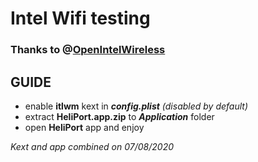 # Intel Wifi testing
### Thanks to @[OpenIntelWireless](https://github.com/OpenIntelWireless)

## GUIDE
- enable **itlwm** kext in ***config.plist*** *(disabled by default)*
- extract **HeliPort.app.zip** to ***Application*** folder
- open **HeliPort** app and enjoy

*Kext and app combined on 07/08/2020*
